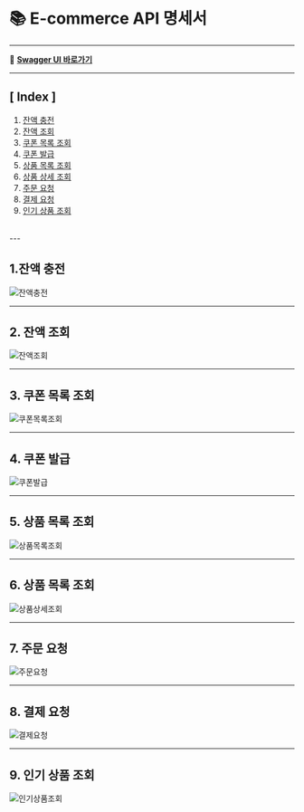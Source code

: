 # 📚 E-commerce API 명세서

---
🔗 **[Swagger UI 바로가기](http://localhost:8080/swagger-ui.html)**

---

## [ Index ]

1. [잔액 충전](#1-잔액-충전)
2. [잔액 조회](#2-잔액-조회)
3. [쿠폰 목록 조회](#3-쿠폰-목록-조회)
4. [쿠폰 발급](#4-쿠폰-발급)
5. [상품 목록 조회](#5-상품-목록-조회)
6. [상품 상세 조회](#6-상품-상세-조회)
7. [주문 요청](#7-주문-요청)
8. [결제 요청](#8-결제-요청)
9. [인기 상품 조회](#9-인기-상품-조회)

<br>
---

## 1.잔액 충전

![잔액충전](image/잔액충전.png)

---

## 2. 잔액 조회

![잔액조회](image/잔액조회.png)

---

## 3. 쿠폰 목록 조회

![쿠폰목록조회](image/쿠폰목록조회.png)

---

## 4. 쿠폰 발급

![쿠폰발급](image/쿠폰발급.png)

---

## 5. 상품 목록 조회

![상품목록조회](image/상품목록조회.png)

---

## 6. 상품 목록 조회

![상품상세조회](image/상품상세조회.png)

---

## 7. 주문 요청

![주문요청](image/주문요청.png)

---

## 8. 결제 요청

![결제요청](image/결제요청.png)

---

## 9. 인기 상품 조회

![인기상품조회](image/인기상품조회.png)
